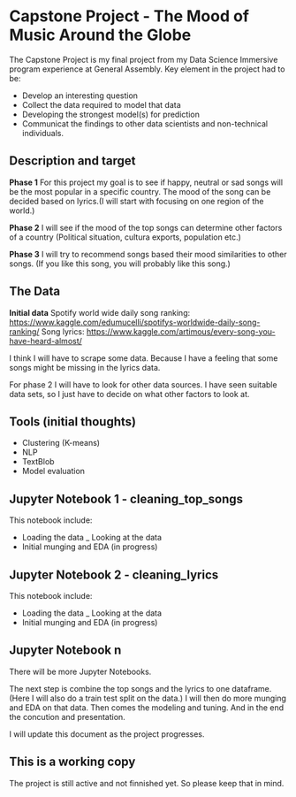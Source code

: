 # Capstone Project - The Mood of Music Around the Globe
The Capstone Project is my final project from my Data Science Immersive program experience at General Assembly. 
Key element in the project had to be:
- Develop an interesting question
- Collect the data required to model that data
- Developing the strongest model(s) for prediction
- Communicat the findings to other data scientists and non-technical individuals. 


## Description and target
**Phase 1**
For this project my goal is to see if happy, neutral or sad songs will be the most popular in a specific country. The mood of the song can be decided based on lyrics.(I will start with focusing on one region of the world.)

**Phase 2**
I will see if the mood of the top songs can determine other factors of a country (Political situation, cultura exports, population etc.) 

**Phase 3**
I will try to recommend songs based their mood similarities to other songs. (If you like this song, you will probably like this song.)


## The Data
**Initial data**
Spotify world wide daily song ranking: 
https://www.kaggle.com/edumucelli/spotifys-worldwide-daily-song-ranking/
Song lyrics: 
https://www.kaggle.com/artimous/every-song-you-have-heard-almost/

I think I will have to scrape some data. Because I have a feeling that some songs might be missing in the lyrics data.

For phase 2 I will have to look for other data sources. I have seen suitable data sets, so I just have to decide on what other factors to look at. 


## Tools (initial thoughts)
- Clustering (K-means)
- NLP
- TextBlob 
- Model evaluation


## Jupyter Notebook 1 - cleaning_top_songs
This notebook include: 
- Loading the data
_ Looking at the data
- Initial munging and EDA (in progress)


## Jupyter Notebook 2 - cleaning_lyrics
This notebook include: 
- Loading the data
_ Looking at the data
- Initial munging and EDA (in progress)


## Jupyter Notebook n
There will be more Jupyter Notebooks.

The next step is combine the top songs and the lyrics to one dataframe.
(Here I will also do a train test split on the data.)
I will then do more munging and EDA on that data.
Then comes the modeling and tuning.
And in the end the concution and presentation.

I will update this document as the project progresses.


## This is a working copy
The project is still active and not finnished yet.
So please keep that in mind. 
